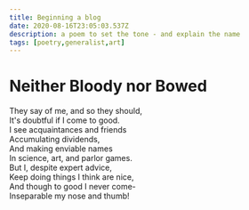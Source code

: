 ```yaml
---
title: Beginning a blog
date: 2020-08-16T23:05:03.537Z
description: a poem to set the tone - and explain the name
tags: [poetry,generalist,art]
---
```

# Neither Bloody nor Bowed

They say of me, and so they should,\
It's doubtful if I come to good.\
I see acquaintances and friends\
Accumulating dividends,\
And making enviable names\
In science, art, and parlor games.\
But I, despite expert advice,\
Keep doing things I think are nice,\
And though to good I never come-\
Inseparable my nose and thumb!